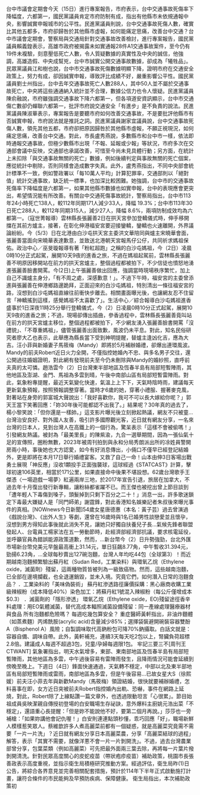 台中市議會定期會今天（15日）進行專案報告，市府表示，台中交通事故死傷率下降幅度，六都第一，國民黨議員肯定市府防制有成，指出有他縣市未依規通報中央，影響誠實申報城市的公平性。民進黨議員則說，台中交通事故死傷人數，確實比其他五都多，市府卻歸咎於其他縣市虛報，如何能痛定思痛，改善台中交通？台中市議會定期會，警察局與交通局針對交通事故改善檢討，進行專案報告，國民黨議員賴義鍠表示，高雄市政府被揭露未如實通報28件A1交通事故案件，至今仍有19件未複驗，刻意壓低死亡人數，令人質疑數據的真實性及中央的誠信，他強調，高雄造假、中央成幫兇，台中市誠實公開交通事故數據，卻成為「犧牲品」。民眾黨議員江和樹也說，台中市交通事故死傷數據明顯下降，證明市府在交通安全政策上，努力有成，卻因誠實申報，導致評比成績不好，嚴重影響公平性。國民黨議員劉士州指出，台中去年交通事故死亡人數288人，其中50人並不屬於交通事故死亡，中央將這些通通納入統計並不合理，數據公信力也令人懷疑。民進黨議員陳俞融說，市府雖強調交通事故下降六都第一，但各項道安資訊顯示，台中市交通傷亡數卻仍蟬聯六都第一，批評市府說交通安全「有進步」是不負責的說法。民進黨議員陳淑華表示，專案報告是要聽市府如何改善交通事故，不是要批評他縣市有否誠實申報，市府說法就是推託之詞。民進黨議員謝家宜議員說，台中交通事故死傷人數，領先其他五都，市府卻把原因歸咎於其他縣市虛報，不願正視現況，如何痛定思痛，改善台中交通。對此，市長盧秀燕說，多數縣市和台中市一樣，依法即時通報交通事故，但極少數縣市出現「不報、延報或少報」等狀況，市府多次在交通部會議中反映，交通部也承諾改善，可惜至今尚未見具體行動；另方面，在統計上未扣除「與交通事故無關的死亡」數據，例如後續判定與事故無關的死亡個案，應從統計中剔除，否則同樣會造成數字失真。此外，盧秀燕指出，不同中央部會統計標準不一致，例如警政署以「每10萬人平均」計算犯罪率，交通部則以「絕對值」統計交通事故，缺乏統一標準，也加深比較困難。她強調，台中市的交通事故死傷率下降幅度是六都第一，如果其他縣市數據也如實申報，台中的表現應會更突出，希望情況能有所改善。有關台中交通死傷事故統計，警察局指出，台中市113年24小時死亡138人，較112年同期171人減少33人，降幅 19.3%；台中市113年30日死亡288人，較112年同期315人，減少27人，降幅 8.6%，兩項防制成效均為六都第一。（寇世菁報導）雲林縣長張麗善2日在拱天宮參加登轎儀式時，伸手移開擋在其前方爐主，接著，在彰化伸港福安宮要迎接鑾轎，鑾轎也火速離開，外界議論紛紛。今（5/3）日在北港由白沙屯拱天宮主委洪文華陪同與爐主宋曉華會面，張麗善當面向宋曉華表達歉意，並致送北港朝天宮報馬仔公仔，共同祈求媽祖保佑。政治中心／巫旻璇報導有著「粉紅超跑」之稱的白沙屯媽祖，今（2日）凌晨0時10分正式起駕，展開10天9夜的進香之旅，不過在媽祖起駕前，雲林縣長張麗善不明原因移開站在前方的拱天宮爐主，整個過程都被拍下，不少信徒也憤怒地湧進張麗善臉書開罵。今(2日)上午張麗善做出回應，強調當時現場秩序繁忙，加上自己不識爐主身分，「有不周之處，深感歉意！」。不過下午時，福安宮的主委曾添進與張麗善在伸港鄉路邊跪拜，正面迎來的白沙屯媽祖，特別清出一條往福安宮的路，沒想到白沙屯媽祖直線往前衝快步離去。相關畫面曝光後，也讓網友忍不住留言「神轎搖到這樣，感覺媽祖不太喜歡了」。生活中心／綜合報導白沙屯媽祖進香盛事於1日深夜11時25分舉行登轎儀式，今（2）日凌晨0時10分正式起駕，展開10天9夜的進香之旅；不過，現場卻傳出插曲，參香過程中，雲林縣長張麗善竟叫站在前方的拱天宮爐主移位，整個過程都被拍下，不少網友湧入張麗善臉書開罵「沒禮貌」、「不尊重媽祖」，儘管張麗善出面致歉，風波仍未平息。對此，知名民俗研究者廖大乙也表示，此舉應為縣長當下受到神明提醒，替爐主逢凶化吉，應為大吉。汪小菲與新婚妻子馬筱梅（Mandy）即將於5月補辦婚禮，卻爆出連環風波。Mandy的前夫Robert近日火力全開，不僅指控她婚內不忠、與多名男子交往，還公開過往婚姻證明，對此網有發現前夫至今仍未刪除與Mandy的婚紗照，直呼前夫真的太可憐。趙浩雲今（2）日台灣東半部地區及恆春半島有局部短暫陣雨，其他地區及澎湖、金門、馬祖為多雲到晴，午後中南部山區有局部短暫雷陣雨。對此，氣象粉專提醒，最近天氣變化快速，氣溫上上下下，天氣時陰時雨，建議每天更新氣象預報，按照預報調整穿著。當時才6歲的她，穿著小禮服、握著麥克風，對著站在身旁的郭富城大聲說出：「我好喜歡你，我可不可以長大嫁給你呢？」郭天王當下笑著回應：「妳30年後可能都認不出我了。」結果呢？30年真的過去了，楊小黎笑說：「但你還是一樣帥。」這支影片曝光後立刻掀起熱議，網友不只被童...台灣治安良好、對外國人友善，吸引許多國際觀光客，近日就有網友分享，一名來台灣的日本人，見到台灣人在高鐵上的一個行為，驚呆表示「這樣不會被偷嗎！」引發網友熱議。被封為「最美里長」的陳紫渝，九合一選舉期間，因為一張仙氣十足的宣傳照，圈粉無數，2023年被周刊拍到與永和分局秀朗派出所的凃姓員警開房兩小時，事後她也大方認愛，如今有好消息傳出，小倆口不僅早已經登記結婚外，更是即將在本月17日舉行婚禮宴客。又救了自己一命！山本由伸3日客場出戰勇士展現「神反應」沒收1顆投手正面強襲球，這球經過《STATCAST》計算，擊球初速106英里，相當於171公里，如果直接命中後果不堪設想。62歲台灣歌手王傑憑〈一場遊戲一場夢〉紅遍兩岸三地，於2017年宣告引退，旅居在加拿大，不過去年十月復出發行新專輯，讓粉絲都雀躍不已。而王傑也被挖出曾上節目談到「遭年輕人下毒傷到嗓子，頭髮掉到只剩下百分之二十！」消息一出，許多歌迷鎖定下毒最大嫌疑人是「同門師弟」謝霆鋒，對此香港知名娛樂記者朱叔後來曝光事件的真相。[NOWnews今日新聞]54歲女星唐德惠（本名：黃子芸）過去曾演過《戲說台灣》、《出外人生》等劇，還曾在16歲時與1名已婚男性談戀愛並且懷孕，沒想到男方得知此事後就此消失不見，讓她只好獨自扶養兒子長...氣候先鋒者聯盟發起人、台電員工楊家法在五一勞動節時，赴經濟部經濟部抗議，要求核電延役，並呼籲官員為錯誤能源政策道歉，然而，...新台幣今（2）日升勢強勁，台北外匯市場新台幣兌美元早盤最高衝上31.14元，單日狂飆8.77角，中午暫收31.394元，勁揚6.23角，...全球每秒賣出127碗泡麵，台灣人年均吃44包（全球第3）！而近期越南泡麵頻繁驗出蘇丹紅（Sudan Red，工業染料）與環氧乙烷（Ethylene oxide，滅菌劑）殘留，這兩種物質皆被列為一級致癌物。然而，這些越南泡麵，已全部在邊境攔截，也全退運銷毀，並未入境。究竟它們，如何潛入日常的泡麵食品？ ．工業染料的「美味偽裝術」 蘇丹紅滲透路徑廉價採購：黑心廠商收購工業級辣椒粉（成本降低40%）染色加工：將蘇丹紅1號混入辣椒粉（每公斤僅增成本$0.3） ．滅菌劑的「隱形滲透」 環氧乙烷（Ethylene oxide，EO)殘留途徑香辛料處理：用EO氣體滅菌，替代高成本輻照滅菌設備殘留：同一產線處理醫療器材與食品 所有泡麵都危險嗎？ 每週吃幾包算安全？ 重症醫師黃軒指出，非油炸麵體（如蒸煮麵）丙烯酰胺(acrylic acid)含量減少85%；選擇袋裝避開碗裝容器雙酚A（Bisphenol A）風險；自製調味取代高鈉粉包可降70%鈉攝取。白話文就是：容器自備、調味自帶。此外，黃軒補充，連續3天每天吃2包以上，腎臟負荷超標2.8倍。建議成人每週不超過3包，兒童/孕婦每週限1包。 牢記三要三不[周刊王CTWANT] 氣象署指出，明天水氣增多，東部、東南部地區及恆春半島有局部短暫陣雨，其他地區為多雲，中午過後容易有雷陣雨發生，且降雨情況可能會延續到傍晚至晚上。下週日（4日）鋒面快速通過，天氣轉不穩定，中部以北及東半部地區有局部短暫陣雨或雷雨，南部地區為多雲，但是午後容易...已故女星大S（徐熙媛）前夫汪小菲去年與新歡Mandy（馬筱梅）領證結婚，很快就要補辦婚禮，怎料喜事在即，女方近日突被前夫Robert指控婚內出軌、恐嚇，事件在網路上延燒，對此，Robert除了上線點讚一篇文章外，也透過限動坦言「心很累」。節目始祖成員吳映潔親自傳授初登場的白安職場生存祕訣，意外爆料主廚姚元浩出菜「不穩定」，還語重心長提醒：「但是妳不能說他不好，要第二個月再說。」莎莎也一旁補槍：「如果妳講他會記仇喔！」白安則連連點頭秒懂，乖巧回應「好」，職場新鮮人模樣惹笑眾人。蔡維歆許多人煮高麗菜前都有一個疑惑，就是高麗菜究竟需不需要「一片一片洗」？近日就有網友分享日本高麗菜農，分享「高麗菜結球的過程」解答，表示「其實不需要，就像洋蔥不會一片一片剝開洗」。不過，過去台灣農業部曾分享，包葉菜類（例如高麗菜）可先把最外面兩三葉去除，再將每一片葉片撥剝開清洗。針對民眾高度關心的皮蛇疫苗（帶狀疱疹疫苗）補助政策，桃園市長張善政表示高度重視，並指示衛生局積極研究推動方案。經過評估，衛生局昨(1)日公告，將綜合各界意見並完善相關配套措施，預計於114年下半年正式啟動施打計畫，讓符合條件的市民能夠及早預防疾病、保障健康。 衛生局指出，本次補助政策初